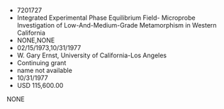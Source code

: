 * 7201727
* Integrated Experimental Phase Equilibrium Field- Microprobe Investigation of Low-And-Medium-Grade Metamorphism in       Western California
* NONE,NONE
* 02/15/1973,10/31/1977
* W. Gary Ernst, University of California-Los Angeles
* Continuing grant
*   name not available
* 10/31/1977
* USD 115,600.00

NONE